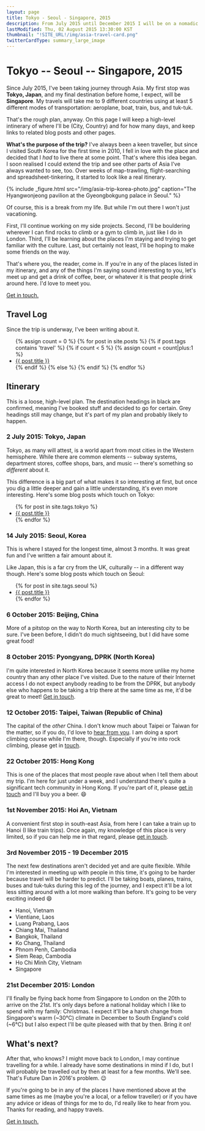 ```yaml
---
layout: page
title: Tokyo - Seoul - Singapore, 2015
description: From July 2015 until December 2015 I will be on a nomadic journey through Asia - this is my itinerary.
lastModified: Thu, 02 August 2015 13:30:00 KST
thumbnail: "!SITE_URL!/img/asia-travel-card.png"
twitterCardType: summary_large_image
---
```


# Tokyo -- Seoul -- Singapore, 2015

Since July 2015, I've been taking journey through Asia. My first stop was **Tokyo, Japan**, and my final destination before home, I expect, will be **Singapore**. My travels will take me to 9 different countries using at least 5 different modes of transportation: aeroplane, boat, train, bus, and tuk-tuk.

That's the rough plan, anyway. On this page I will keep a high-level intinerary of where I'll be (City, Country) and for how many days, and keep links to related blog posts and other pages.

**What's the purpose of the trip?** I've always been a keen traveller, but since I visited South Korea for the first time in 2010, I fell in love with the place and decided that I _had_ to live there at some point. That's where this idea began. I soon realised I could extend the trip and see other parts of Asia I've always wanted to see, too. Over weeks of map-trawling, flight-searching and spreadsheet-tinkering, it started to look like a real itinerary.

{% include _figure.html src="/img/asia-trip-korea-photo.jpg" caption="The Hyangwonjeong pavilion at the Gyeongbokgung palace in Seoul." %}

Of course, this is a break from my life. But while I'm out there I won't just vacationing.

First, I'll continue working on my side projects. Second, I'll be bouldering wherever I can find rocks to climb or a gym to climb in, just like I do in London. Third, I'll be learning about the places I'm staying and trying to get familiar with the culture. Last, but certainly not least, I'll be hoping to make some friends on the way.

That's where you, the reader, come in. If you're in any of the places listed in my itinerary, and any of the things I'm saying sound interesting to you, let's meet up and get a drink of coffee, beer, or whatever it is that people drink around here. I'd love to meet you.

<a href="mailto:dan@danhough.com?subject=Nomadic+Journey" class="cta--primary">Get in touch.</a>

## Travel Log

Since the trip is underway, I've been writing about it.

<nav id="latest-travel-articles-navigation" class="nav-list">
	<ul>
	{% assign count = 0 %}
	{% for post in site.posts %}
		{% if post.tags contains 'travel' %}
			{% if count < 5 %}
			{% assign count = count|plus:1 %}
			<li class="post-list-item"><a href="{{ post.url }}" title="Published {{ post.date | date: "%d %B %Y" }}">{{ post.title }}</a></li>
			{% endif %}
		{% else %}
		{% endif %}
	{% endfor %}
	</ul>
</nav>

## Itinerary

This is a loose, high-level plan. The destination headings in black are confirmed, meaning I've booked stuff and decided to go for certain. Grey headings still may change, but it's part of my plan and probably likely to happen.

<h3 class="completed">2 July 2015: Tokyo, Japan</h3>

Tokyo, as many will attest, is a world apart from most cities in the Western hemisphere. While there are common elements -- subway systems, department stores, coffee shops, bars, and music -- there's something so *different* about it.

<p class="inline-destination-post-list">
	This difference is a big part of what makes it so interesting at first, but once you dig a little deeper and gain a little understanding, it's even more interesting. Here's some blog posts which touch on Tokyo:
	<nav id="latest-travel-articles-navigation" class="nav-list">
		<ul>
		{% for post in site.tags.tokyo %}
			<li class="post-list-item"><a href="{{ post.url }}" title="Published {{ post.date | date: "%d %B %Y" }}">{{ post.title }}</a></li>
		{% endfor %}
		</ul>
	</nav>
</p>

### 14 July 2015: Seoul, Korea

This is where I stayed for the longest time, almost 3 months. It was great fun and I've written a fair amount about it.

<p class="inline-destination-post-list">
	Like Japan, this is a far cry from the UK, culturally -- in a different way though. Here's some blog posts which touch on Seoul:
	<nav id="latest-travel-articles-navigation" class="nav-list">
		<ul>
		{% for post in site.tags.seoul %}
			<li class="post-list-item"><a href="{{ post.url }}" title="Published {{ post.date | date: "%d %B %Y" }}">{{ post.title }}</a></li>
		{% endfor %}
		</ul>
	</nav>
</p>

### 6 October 2015: Beijing, China

More of a pitstop on the way to North Korea, but an interesting city to be sure. I've been before, I didn't do much sightseeing, but I did have some great food!

### 8 October 2015: Pyongyang, DPRK (North Korea)

I'm quite interested in North Korea because it seems more unlike my home country than any other place I've visited. Due to the nature of their Internet access I do not expect anybody reading to be from the DPRK, but anybody else who happens to be taking a trip there at the same time as me, it'd be great to meet! <a href="mailto:dan@danhough.com?subject=Meet+me+in+Pyongyang">Get in touch</a>.

### 12 October 2015: Taipei, Taiwan (Republic of China)

The capital of the *other* China. I don't know much about Taipei or Taiwan for the matter, so if you do, I'd love to <a href="mailto:dan@danhough.com?subject=Meet+me+in+Taipei">hear from you</a>. I am doing a sport climbing course while I'm there, though. Especially if you're into rock climbing, please get in <a href="mailto:dan@danhough.com?subject=Climbing+in+Taipei">touch</a>.

### 22 October 2015: Hong Kong

This is one of the places that most people rave about when I tell them about my trip. I'm here for just under a week, and I understand there's quite a significant tech community in Hong Kong. If you're part of it, please <a href="mailto:dan@danhough.com?subject=Meet+me+in+Hong+Kong">get in touch</a> and I'll buy you a beer. :smile:

### 1st November 2015: Hoi An, Vietnam

A convenient first stop in south-east Asia, from here I can take a train up to Hanoi (I like train trips). Once again, my knowledge of this place is very limited, so if you can help me in that regard, please <a href="mailto:dan@danhough.com?subject=Meet+me+in+Hoi+An">get in touch</a>.

### 3rd November 2015 - 19 December 2015

The next few destinations aren't decided yet and are quite flexible. While I'm interested in meeting up with people in this time, it's going to be harder because travel will be harder to predict. I'll be taking boats, planes, trains, buses and tuk-tuks during this leg of the journey, and I expect it'll be a lot less sitting around with a lot more walking than before. It's going to be very exciting indeed :smile:

* Hanoi, Vietnam
* Vientiane, Laos
* Luang Prabang, Laos
* Chiang Mai, Thailand
* Bangkok, Thailand
* Ko Chang, Thailand
* Phnom Penh, Cambodia
* Siem Reap, Cambodia
* Ho Chi Minh City, Vietnam
* Singapore

### 21st December 2015: London

I'll finally be flying back home from Singapore to London on the 20th to arrive on the 21st. It's only days before a national holiday which I like to spend with my family: Christmas. I expect it'll be a harsh change from Singapore's warm (~30°C) climate in December to South England's cold (~6°C) but I also expect I'll be quite pleased with that by then. Bring it on!

## What's next?

After that, who knows? I might move back to London, I may continue travelling for a while. I already have some destinations in mind if I do, but I will probably be travelled out by then at least for a few months. We'll see. That's Future Dan in 2016's problem. :wink:

If you're going to be in any of the places I have mentioned above at the same times as me (maybe you're a local, or a fellow traveller) or if you have any advice or ideas of things for me to do, I'd really like to hear from you. Thanks for reading, and happy travels.

<a href="mailto:dan@danhough.com?subject=Nomadic+Journey" class="cta--primary inline">Get in touch.</a>
